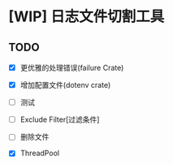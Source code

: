 # [WIP] 日志文件切割工具

## TODO

- [x] 更优雅的处理错误(failure Crate)

- [x] 增加配置文件(dotenv crate)

- [ ] 测试

- [ ] Exclude Filter[过滤条件]

- [ ] 删除文件

- [x] ThreadPool